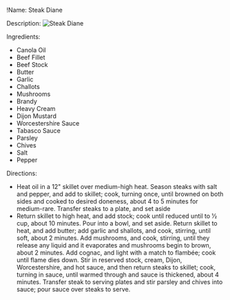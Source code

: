 !Name: Steak Diane

Description:
![Steak Diane](https://www.themealdb.com/images/media/meals/vussxq1511882648.jpg "Steak Diane")

Ingredients:
- Canola Oil
- Beef Fillet
- Beef Stock
- Butter
- Garlic
- Challots
- Mushrooms
- Brandy
- Heavy Cream
- Dijon Mustard
- Worcestershire Sauce
- Tabasco Sauce
- Parsley
- Chives
- Salt
- Pepper

Directions:
- Heat oil in a 12" skillet over medium-high heat. Season steaks with salt and pepper, and add to skillet; cook, turning once, until browned on both sides and cooked to desired doneness, about 4 to 5 minutes for medium-rare. Transfer steaks to a plate, and set aside
- Return skillet to high heat, and add stock; cook until reduced until to 1⁄2 cup, about 10 minutes. Pour into a bowl, and set aside. Return skillet to heat, and add butter; add garlic and shallots, and cook, stirring, until soft, about 2 minutes. Add mushrooms, and cook, stirring, until they release any liquid and it evaporates and mushrooms begin to brown, about 2 minutes. Add cognac, and light with a match to flambée; cook until flame dies down. Stir in reserved stock, cream, Dijon, Worcestershire, and hot sauce, and then return steaks to skillet; cook, turning in sauce, until warmed through and sauce is thickened, about 4 minutes. Transfer steak to serving plates and stir parsley and chives into sauce; pour sauce over steaks to serve.
